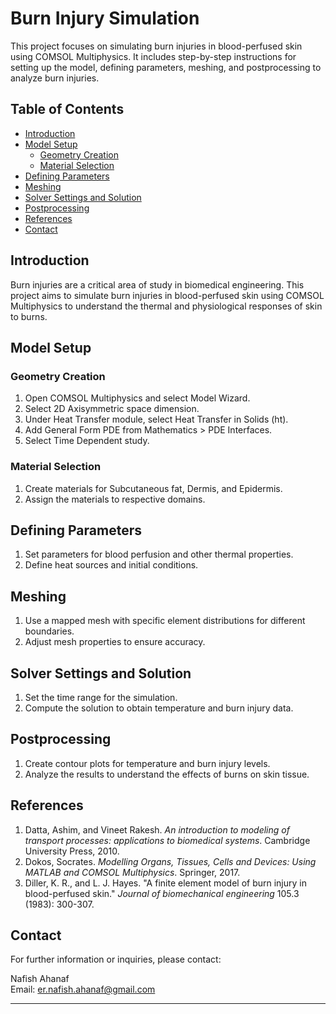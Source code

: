 
# Burn Injury Simulation

This project focuses on simulating burn injuries in blood-perfused skin using COMSOL Multiphysics. It includes step-by-step instructions for setting up the model, defining parameters, meshing, and postprocessing to analyze burn injuries.

## Table of Contents
- [Introduction](#introduction)
- [Model Setup](#model-setup)
  - [Geometry Creation](#geometry-creation)
  - [Material Selection](#material-selection)
- [Defining Parameters](#defining-parameters)
- [Meshing](#meshing)
- [Solver Settings and Solution](#solver-settings-and-solution)
- [Postprocessing](#postprocessing)
- [References](#references)
- [Contact](#contact)

## Introduction
Burn injuries are a critical area of study in biomedical engineering. This project aims to simulate burn injuries in blood-perfused skin using COMSOL Multiphysics to understand the thermal and physiological responses of skin to burns.

## Model Setup

### Geometry Creation
1. Open COMSOL Multiphysics and select Model Wizard.
2. Select 2D Axisymmetric space dimension.
3. Under Heat Transfer module, select Heat Transfer in Solids (ht).
4. Add General Form PDE from Mathematics > PDE Interfaces.
5. Select Time Dependent study.

### Material Selection
1. Create materials for Subcutaneous fat, Dermis, and Epidermis.
2. Assign the materials to respective domains.

## Defining Parameters
1. Set parameters for blood perfusion and other thermal properties.
2. Define heat sources and initial conditions.

## Meshing
1. Use a mapped mesh with specific element distributions for different boundaries.
2. Adjust mesh properties to ensure accuracy.

## Solver Settings and Solution
1. Set the time range for the simulation.
2. Compute the solution to obtain temperature and burn injury data.

## Postprocessing
1. Create contour plots for temperature and burn injury levels.
2. Analyze the results to understand the effects of burns on skin tissue.

## References
1. Datta, Ashim, and Vineet Rakesh. *An introduction to modeling of transport processes: applications to biomedical systems*. Cambridge University Press, 2010.
2. Dokos, Socrates. *Modelling Organs, Tissues, Cells and Devices: Using MATLAB and COMSOL Multiphysics*. Springer, 2017.
3. Diller, K. R., and L. J. Hayes. "A finite element model of burn injury in blood-perfused skin." *Journal of biomechanical engineering* 105.3 (1983): 300-307.

## Contact
For further information or inquiries, please contact:

Nafish Ahanaf  
Email: [er.nafish.ahanaf@gmail.com](mailto:er.nafish.ahanaf@gmail.com)

---
